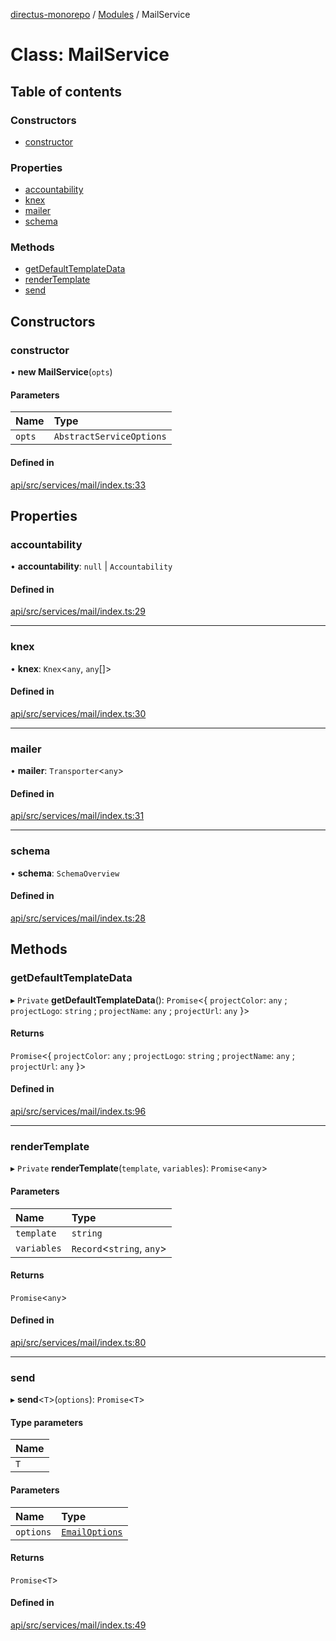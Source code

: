 [directus-monorepo](../README.md) / [Modules](../modules.md) / MailService

# Class: MailService

## Table of contents

### Constructors

- [constructor](MailService.md#constructor)

### Properties

- [accountability](MailService.md#accountability)
- [knex](MailService.md#knex)
- [mailer](MailService.md#mailer)
- [schema](MailService.md#schema)

### Methods

- [getDefaultTemplateData](MailService.md#getdefaulttemplatedata)
- [renderTemplate](MailService.md#rendertemplate)
- [send](MailService.md#send)

## Constructors

### constructor

• **new MailService**(`opts`)

#### Parameters

| Name | Type |
| :------ | :------ |
| `opts` | `AbstractServiceOptions` |

#### Defined in

[api/src/services/mail/index.ts:33](https://github.com/directus/directus/blob/953c2f95d/api/src/services/mail/index.ts#L33)

## Properties

### accountability

• **accountability**: ``null`` \| `Accountability`

#### Defined in

[api/src/services/mail/index.ts:29](https://github.com/directus/directus/blob/953c2f95d/api/src/services/mail/index.ts#L29)

___

### knex

• **knex**: `Knex`<`any`, `any`[]\>

#### Defined in

[api/src/services/mail/index.ts:30](https://github.com/directus/directus/blob/953c2f95d/api/src/services/mail/index.ts#L30)

___

### mailer

• **mailer**: `Transporter`<`any`\>

#### Defined in

[api/src/services/mail/index.ts:31](https://github.com/directus/directus/blob/953c2f95d/api/src/services/mail/index.ts#L31)

___

### schema

• **schema**: `SchemaOverview`

#### Defined in

[api/src/services/mail/index.ts:28](https://github.com/directus/directus/blob/953c2f95d/api/src/services/mail/index.ts#L28)

## Methods

### getDefaultTemplateData

▸ `Private` **getDefaultTemplateData**(): `Promise`<{ `projectColor`: `any` ; `projectLogo`: `string` ; `projectName`: `any` ; `projectUrl`: `any`  }\>

#### Returns

`Promise`<{ `projectColor`: `any` ; `projectLogo`: `string` ; `projectName`: `any` ; `projectUrl`: `any`  }\>

#### Defined in

[api/src/services/mail/index.ts:96](https://github.com/directus/directus/blob/953c2f95d/api/src/services/mail/index.ts#L96)

___

### renderTemplate

▸ `Private` **renderTemplate**(`template`, `variables`): `Promise`<`any`\>

#### Parameters

| Name | Type |
| :------ | :------ |
| `template` | `string` |
| `variables` | `Record`<`string`, `any`\> |

#### Returns

`Promise`<`any`\>

#### Defined in

[api/src/services/mail/index.ts:80](https://github.com/directus/directus/blob/953c2f95d/api/src/services/mail/index.ts#L80)

___

### send

▸ **send**<`T`\>(`options`): `Promise`<`T`\>

#### Type parameters

| Name |
| :------ |
| `T` |

#### Parameters

| Name | Type |
| :------ | :------ |
| `options` | [`EmailOptions`](../modules.md#emailoptions) |

#### Returns

`Promise`<`T`\>

#### Defined in

[api/src/services/mail/index.ts:49](https://github.com/directus/directus/blob/953c2f95d/api/src/services/mail/index.ts#L49)

